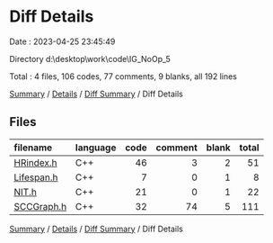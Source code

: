 # Diff Details

Date : 2023-04-25 23:45:49

Directory d:\\desktop\\work\\code\\IG_NoOp_5

Total : 4 files,  106 codes, 77 comments, 9 blanks, all 192 lines

[Summary](results.md) / [Details](details.md) / [Diff Summary](diff.md) / Diff Details

## Files
| filename | language | code | comment | blank | total |
| :--- | :--- | ---: | ---: | ---: | ---: |
| [HRindex.h](/HRindex.h) | C++ | 46 | 3 | 2 | 51 |
| [Lifespan.h](/Lifespan.h) | C++ | 7 | 0 | 1 | 8 |
| [NIT.h](/NIT.h) | C++ | 21 | 0 | 1 | 22 |
| [SCCGraph.h](/SCCGraph.h) | C++ | 32 | 74 | 5 | 111 |

[Summary](results.md) / [Details](details.md) / [Diff Summary](diff.md) / Diff Details
